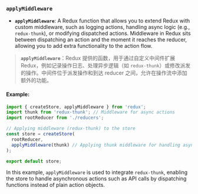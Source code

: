 ### `applyMiddleware`

- **`applyMiddleware`**: A Redux function that allows you to extend Redux with custom middleware, such as logging actions, handling async logic (e.g., `redux-thunk`), or modifying dispatched actions. Middleware in Redux sits between dispatching an action and the moment it reaches the reducer, allowing you to add extra functionality to the action flow.

> **`applyMiddleware`**：Redux 提供的函数，用于通过自定义中间件扩展 Redux，例如记录操作日志、处理异步逻辑（如 `redux-thunk`）或修改派发的操作。中间件位于派发操作和到达 reducer 之间，允许在操作流中添加额外的功能。

#### Example:

```js
import { createStore, applyMiddleware } from 'redux';
import thunk from 'redux-thunk'; // Middleware for async actions
import rootReducer from './reducers';

// Applying middleware (redux-thunk) to the store
const store = createStore(
  rootReducer,
  applyMiddleware(thunk) // Applying thunk middleware for handling async logic
);

export default store;
```

In this example, `applyMiddleware` is used to integrate `redux-thunk`, enabling the store to handle asynchronous actions such as API calls by dispatching functions instead of plain action objects.